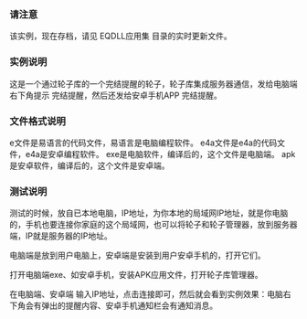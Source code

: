 ### 请注意

该实例，现在存档，请见 EQDLL应用集 目录的实时更新文件。



### 实例说明

这是一个通过轮子库的一个完结提醒的轮子，轮子库集成服务器通信，发给电脑端右下角提示 完结提醒，然后还发给安卓手机APP 完结提醒。

### 文件格式说明

e文件是易语言的代码文件，易语言是电脑编程软件。
e4a文件是e4a的代码文件，e4a是安卓编程软件。
exe是电脑软件，编译后的，这个文件是电脑端。
apk是安卓软件，编译后的，这个文件是安卓端。


### 测试说明

测试的时候，放自已本地电脑，IP地址，为你本地的局域网IP地址，就是你电脑的，手机也要连接你家庭的这个局域网，也可以将轮子和轮子管理器，放到服务器端，IP就是服务器的IP地址。

电脑端是放到用户电脑上，安卓端是安装到用户安卓手机的，打开它们。

打开电脑端exe、如安卓手机，安装APK应用文件，打开轮子库管理器。

在电脑端、安卓端 输入IP地址，点击连接即可，然后就会看到实例效果：电脑右下角会有弹出的提醒内容、安卓手机通知栏会有通知消息。
